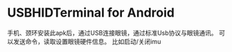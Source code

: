 USBHIDTerminal for Android
==============
手机、颈环安装此apk后，通过USB连接眼镜，通过标准Usb协议与眼镜通讯。
可以发送命令，读取设置眼镜硬件信息。
比如启动/关闭imu


